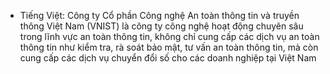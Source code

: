 - Tiếng Việt: 
Công ty Cổ phần Công nghệ An toàn thông tin và truyền thông Việt Nam (VNIST) là công ty công nghệ hoạt động chuyên sâu trong lĩnh vực an toàn thông tin, không chỉ cung cấp các dịch vụ an toàn thông tin như kiểm tra, rà soát bảo mật, tư vấn an toàn thông tin, mà còn cung cấp các dịch vụ chuyển đổi số cho các doanh nghiệp tại Việt Nam